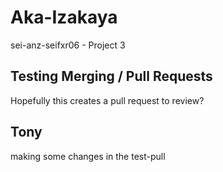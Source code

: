 # Aka-Izakaya

sei-anz-seifxr06 - Project 3

## Testing Merging / Pull Requests

Hopefully this creates a pull request to review?

## Tony

making some changes in the test-pull
